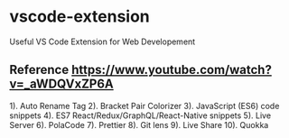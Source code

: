 # vscode-extension
Useful VS Code Extension for Web Developement
## Reference https://www.youtube.com/watch?v=_aWDQVxZP6A 

1). Auto Rename Tag
2). Bracket Pair Colorizer
3). JavaScript (ES6) code snippets
4). ES7 React/Redux/GraphQL/React-Native snippets
5). Live Server
6). PolaCode
7). Prettier
8). Git lens
9). Live Share
10). Quokka
